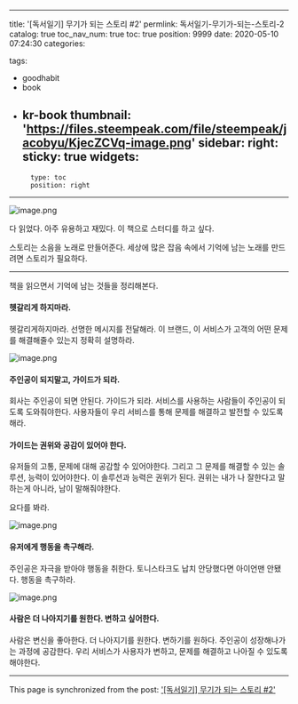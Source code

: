 
---
title: '[독서일기] 무기가 되는 스토리 #2'
permlink: 독서일기-무기가-되는-스토리-2
catalog: true
toc_nav_num: true
toc: true
position: 9999
date: 2020-05-10 07:24:30
categories:

tags:
- goodhabit
- book
- kr-book
thumbnail: 'https://files.steempeak.com/file/steempeak/jacobyu/KjecZCVq-image.png'
sidebar:
    right:
        sticky: true
widgets:
    -
        type: toc
        position: right
---


![image.png](https://files.steempeak.com/file/steempeak/jacobyu/KjecZCVq-image.png)

다 읽었다.
아주 유용하고 재밌다.
이 책으로 스터디를 하고 싶다.

스토리는 소음을 노래로 만들어준다. 
세상에 많은 잡음 속에서 
기억에 남는 노래를 만드려면 스토리가 필요하다.

---

책을 읽으면서 기억에 남는 것들을 정리해본다.

#### 헷갈리게 하지마라.

헷갈리게하지마라. 선명한 메시지를 전달해라. 이 브랜드, 이 서비스가 고객의 어떤 문제를 해결해줄수 있는지 정확히 설명하라.

![image.png](https://steemitimages.com/300x0/https://files.steempeak.com/file/steempeak/jacobyu/03whW1Sf-image.png)

#### 주인공이 되지말고, 가이드가 되라.

회사는 주인공이 되면 안된다. 가이드가 되라. 서비스를 사용하는 사람들이 주인공이 되도록 도와줘야한다. 사용자들이 우리 서비스를 통해 문제를 해결하고 발전할 수 있도록 해라.



#### 가이드는 권위와 공감이 있어야 한다.

유저들의 고통, 문제에 대해 공감할 수 있어야한다. 그리고 그 문제를 해결할 수 있는 솔루션, 능력이 있어야한다. 이 솔루션과 능력은 권위가 된다. 권위는 내가 나 잘한다고 말하는게 아니라, 남이 말해줘야한다.

요다를 봐라.

![image.png](https://steemitimages.com/300x0/https://files.steempeak.com/file/steempeak/jacobyu/10hEXzxE-image.png)



#### 유저에게 행동을 촉구해라.

주인공은 자극을 받아야 행동을 취한다. 토니스타크도 납치 안당했다면 아이언맨 안됐다. 행동을 촉구하라.

![image.png](https://steemitimages.com/300x0/https://files.steempeak.com/file/steempeak/jacobyu/7gIB6DRl-image.png)

#### 사람은 더 나아지기를 원한다. 변하고 싶어한다.

사람은 변신을 좋아한다. 더 나아지기를 원한다. 변하기를 원하다. 주인공이 성장해나가는 과정에 공감한다. 우리 서비스가 사용자가 변하고, 문제를 해결하고 나아질 수 있도록 해야한다.

- - -

This page is synchronized from the post: ['[독서일기] 무기가 되는 스토리 #2'](https://steempeak.com/@jacobyu/6t2hz5-2)
